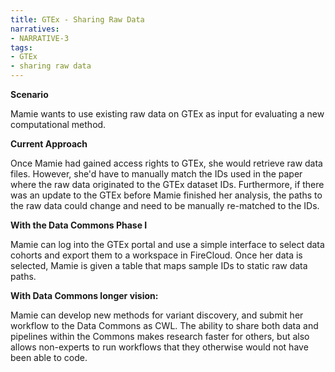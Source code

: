 ```yaml
---
title: GTEx - Sharing Raw Data
narratives:
- NARRATIVE-3
tags:
- GTEx
- sharing raw data
---
```

**Scenario**

Mamie wants to use existing raw data on GTEx as input for evaluating a new computational method.

**Current Approach**

Once Mamie had gained access rights to GTEx, she would retrieve raw data files. However, she'd have to manually match the IDs used in the paper where the raw data originated to the GTEx dataset IDs. Furthermore, if there was an update to the GTEx before Mamie finished her analysis, the paths to the raw data could change and need to be manually re-matched to the IDs.

**With the Data Commons Phase I**

Mamie can log into the GTEx portal and use a simple interface to
select data cohorts and export them to a workspace in FireCloud. Once
her data is selected, Mamie is given a table that maps sample IDs
to static raw data paths.

**With Data Commons longer vision:**

Mamie can develop new methods for variant discovery, and submit her workflow
to the Data Commons as CWL. The ability to share both data and pipelines
within the Commons makes research faster for others, but also allows non-experts
to run workflows that they otherwise would not have been able to code.